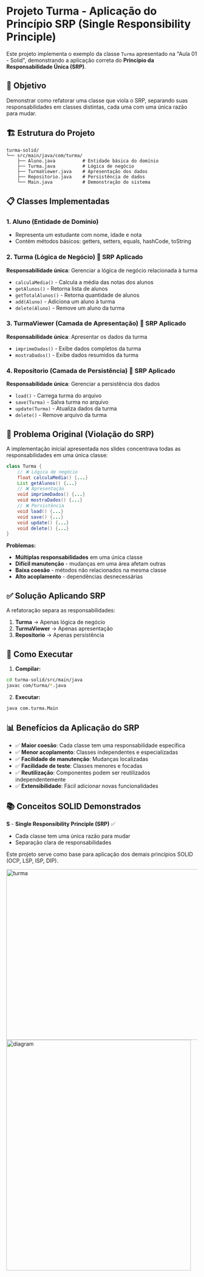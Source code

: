 # Projeto Turma - Aplicação do Princípio SRP (Single Responsibility Principle)

Este projeto implementa o exemplo da classe `Turma` apresentado na "Aula 01 - Solid", demonstrando a aplicação correta do **Princípio da Responsabilidade Única (SRP)**.

## 🎯 Objetivo

Demonstrar como refatorar uma classe que viola o SRP, separando suas responsabilidades em classes distintas, cada uma com uma única razão para mudar.

## 🏗️ Estrutura do Projeto

```
turma-solid/
└── src/main/java/com/turma/
    ├── Aluno.java          # Entidade básica do domínio
    ├── Turma.java          # Lógica de negócio
    ├── TurmaViewer.java    # Apresentação dos dados
    ├── Repositorio.java    # Persistência de dados
    └── Main.java           # Demonstração do sistema
```

## 📋 Classes Implementadas

### 1. **Aluno** (Entidade de Domínio)
- Representa um estudante com nome, idade e nota
- Contém métodos básicos: getters, setters, equals, hashCode, toString

### 2. **Turma** (Lógica de Negócio) 🎯 **SRP Aplicado**
**Responsabilidade única**: Gerenciar a lógica de negócio relacionada à turma
- `calculaMedia()` - Calcula a média das notas dos alunos
- `getAlunos()` - Retorna lista de alunos
- `getTotalAlunos()` - Retorna quantidade de alunos
- `add(Aluno)` - Adiciona um aluno à turma
- `delete(Aluno)` - Remove um aluno da turma

### 3. **TurmaViewer** (Camada de Apresentação) 🎯 **SRP Aplicado**
**Responsabilidade única**: Apresentar os dados da turma
- `imprimeDados()` - Exibe dados completos da turma
- `mostraDados()` - Exibe dados resumidos da turma

### 4. **Repositorio** (Camada de Persistência) 🎯 **SRP Aplicado**
**Responsabilidade única**: Gerenciar a persistência dos dados
- `load()` - Carrega turma do arquivo
- `save(Turma)` - Salva turma no arquivo
- `update(Turma)` - Atualiza dados da turma
- `delete()` - Remove arquivo da turma

## 🚫 Problema Original (Violação do SRP)

A implementação inicial apresentada nos slides concentrava todas as responsabilidades em uma única classe:

```java
class Turma {
    // ❌ Lógica de negócio
    float calculaMedia() {...}
    List getAlunos() {...}
    // ❌ Apresentação
    void imprimeDados() {...}
    void mostraDados() {...}
    // ❌ Persistência
    void load() {...}
    void save() {...}
    void update() {...}
    void delete() {...}
}
```

**Problemas:**
- **Múltiplas responsabilidades** em uma única classe
- **Difícil manutenção** - mudanças em uma área afetam outras
- **Baixa coesão** - métodos não relacionados na mesma classe
- **Alto acoplamento** - dependências desnecessárias

## ✅ Solução Aplicando SRP

A refatoração separa as responsabilidades:

1. **Turma** → Apenas lógica de negócio
2. **TurmaViewer** → Apenas apresentação
3. **Repositorio** → Apenas persistência

## 🚀 Como Executar

1. **Compilar:**
```bash
cd turma-solid/src/main/java
javac com/turma/*.java
```

2. **Executar:**
```bash
java com.turma.Main
```

## 📊 Benefícios da Aplicação do SRP

- ✅ **Maior coesão**: Cada classe tem uma responsabilidade específica
- ✅ **Menor acoplamento**: Classes independentes e especializadas
- ✅ **Facilidade de manutenção**: Mudanças localizadas
- ✅ **Facilidade de teste**: Classes menores e focadas
- ✅ **Reutilização**: Componentes podem ser reutilizados independentemente
- ✅ **Extensibilidade**: Fácil adicionar novas funcionalidades

## 📚 Conceitos SOLID Demonstrados

**S** - **Single Responsibility Principle (SRP)** ✅
- Cada classe tem uma única razão para mudar
- Separação clara de responsabilidades

Este projeto serve como base para aplicação dos demais princípios SOLID (OCP, LSP, ISP, DIP).

<img width="784" height="450" alt="turma" src="https://github.com/user-attachments/assets/ed4c89a0-9536-41df-8757-0e663401129e" />
<img width="486" height="608" alt="diagram" src="https://github.com/user-attachments/assets/10caf854-5a84-4200-9799-3e0fce911885" />
